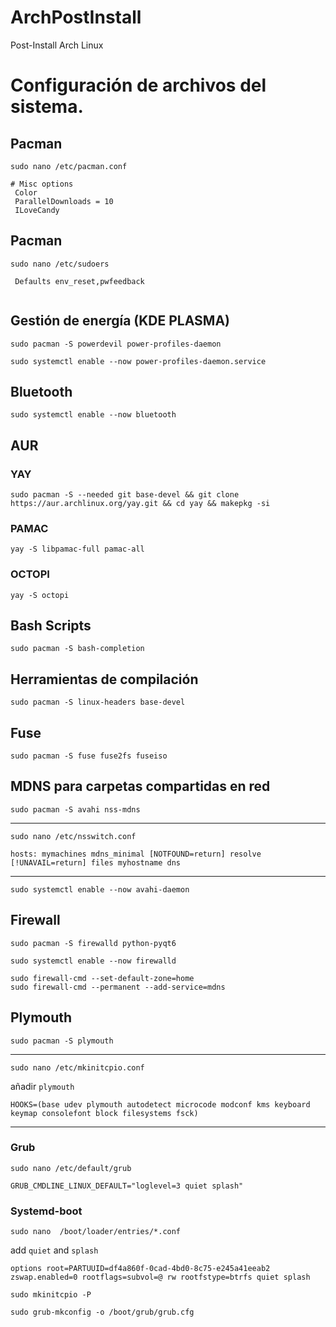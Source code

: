 # ArchPostInstall
Post-Install Arch Linux

# Configuración de archivos del sistema.

## Pacman

`sudo nano /etc/pacman.conf`

```
# Misc options  
 Color  
 ParallelDownloads = 10  
 ILoveCandy  
```

## Pacman

`sudo nano /etc/sudoers`


```
 Defaults env_reset,pwfeedback
 
```

## Gestión de energía (KDE PLASMA)

```
sudo pacman -S powerdevil power-profiles-daemon
```

```
sudo systemctl enable --now power-profiles-daemon.service
```
## Bluetooth

```
sudo systemctl enable --now bluetooth
```
## AUR 

### YAY

```
sudo pacman -S --needed git base-devel && git clone https://aur.archlinux.org/yay.git && cd yay && makepkg -si
```

### PAMAC

```
yay -S libpamac-full pamac-all
```

### OCTOPI

```
yay -S octopi
```
## Bash Scripts

```
sudo pacman -S bash-completion
```

## Herramientas de compilación

```
sudo pacman -S linux-headers base-devel
```
## Fuse

```
sudo pacman -S fuse fuse2fs fuseiso
```
## MDNS para carpetas compartidas en red

```
sudo pacman -S avahi nss-mdns
```
---
`sudo nano /etc/nsswitch.conf`

```
hosts: mymachines mdns_minimal [NOTFOUND=return] resolve [!UNAVAIL=return] files myhostname dns
```
---
```
sudo systemctl enable --now avahi-daemon
```

## Firewall

```
sudo pacman -S firewalld python-pyqt6
```

```
sudo systemctl enable --now firewalld
```

```
sudo firewall-cmd --set-default-zone=home
sudo firewall-cmd --permanent --add-service=mdns
```
## Plymouth

```
sudo pacman -S plymouth
```
---
`sudo nano /etc/mkinitcpio.conf`

añadir `plymouth`
```
HOOKS=(base udev plymouth autodetect microcode modconf kms keyboard keymap consolefont block filesystems fsck)
```
---
### Grub
`sudo nano /etc/default/grub`

```
GRUB_CMDLINE_LINUX_DEFAULT="loglevel=3 quiet splash"
```
### Systemd-boot
`sudo nano  /boot/loader/entries/*.conf `

add `quiet` and `splash`
```
options root=PARTUUID=df4a860f-0cad-4bd0-8c75-e245a41eeab2 zswap.enabled=0 rootflags=subvol=@ rw rootfstype=btrfs quiet splash
```

```
sudo mkinitcpio -P
```
```
sudo grub-mkconfig -o /boot/grub/grub.cfg
```






